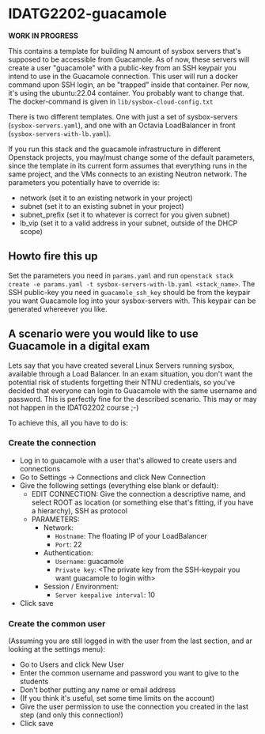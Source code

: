 # IDATG2202-guacamole
**WORK IN PROGRESS**

This contains a template for building N amount of sysbox servers that's supposed to be accessible from Guacamole. As of now, these servers will create a user "guacamole" with a public-key from an SSH keypair you intend to use in the Guacamole connection. This user will run a docker command upon SSH login, an be "trapped" inside that container. Per now, it's using the ubuntu:22.04 container. You probably want to change that. The docker-command is given in `lib/sysbox-cloud-config.txt`

There is two different templates. One with just a set of sysbox-servers (`sysbox-servers.yaml`), and one with an Octavia LoadBalancer in front (`sysbox-servers-with-lb.yaml`).

If you run this stack and the guacamole infrastructure in different Openstack projects, you may/must change some of the default parameters, since the template in its current form assumes that everything runs in the same project, and the VMs connects to an existing Neutron network. The parameters you potentially have to override is:

 - network       (set it to an existing network in your project)
 - subnet        (set it to an existing subnet in your project)
 - subnet\_prefix (set it to whatever is correct for you given subnet)
 - lb\_vip       (set it to a valid address in your subnet, outside of the DHCP scope)

## Howto fire this up
Set the parameters you need in `params.yaml` and run `openstack stack create -e params.yaml -t sysbox-servers-with-lb.yaml <stack_name>`. The SSH public-key you need in `guacamole_ssh_key` should be from the keypair you want Guacamole log into your sysbox-servers with. This keypair can be generated whereever you like.

## A scenario were you would like to use Guacamole in a digital exam
Lets say that you have created several Linux Servers running sysbox, available through a Load Balancer. In an exam situation, you don't want the potential risk of students forgetting their NTNU credentials, so you've decided that everyone can login to Guacamole with the same username and password. This is perfectly fine for the described scenario. This may or may not happen in the IDATG2202 course ;-)

To achieve this, all you have to do is:
### Create the connection
  - Log in to guacamole with a user that's allowed to create users and connections
  - Go to Settings -> Connections and click New Connection
  - Give the following settings (everything else blank or default):
    - EDIT CONNECTION: Give the connection a descriptive name, and select ROOT as location (or something else that's fitting, if you have a hierarchy), SSH as protocol
    - PARAMETERS:
      - Network:
        - `Hostname`: The floating IP of your LoadBalancer
        - `Port`: 22
      - Authentication:
        - `Username`: guacamole
        - `Private key`: \<The private key from the SSH-keypair you want guacamole to login with\>
      - Session / Environment:
        - `Server keepalive interval`: 10
  - Click save

### Create the common user
(Assuming you are still logged in with the user from the last section, and ar looking at the settings menu):
  - Go to Users and click New User
  - Enter the common username and password you want to give to the students
  - Don't bother putting any name or email address
  - (If you think it's useful, set some time limits on the account)
  - Give the user permission to use the connection you created in the last step (and only this connection!)
  - Click save

